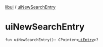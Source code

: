 [libui](index.md) / [uiNewSearchEntry](./ui-new-search-entry.md)

# uiNewSearchEntry

`fun uiNewSearchEntry(): CPointer<`[`uiEntry`](ui-entry.md)`>?`
